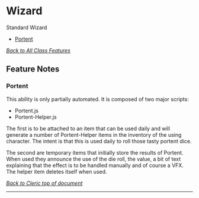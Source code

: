 # Wizard

Standard Wizard

* [Portent](#portent)

[*Back to All Class Features*](../README.md)

## Feature Notes

### Portent

This ability is only partially automated.  It is composed of two major scripts:

* Portent.js
* Portent-Helper.js

The first is to be attached to an item that can be used daily and will generate a number of Portent-Helper items in the inventory of the using character.  The intent is that this is used daily to roll those tasty portent dice.

The second are temporary items that initially store the results of Portent.  When used they announce the use of the die roll, the value, a bit of text explaining that the effect is to be handled manually and of course a VFX.  The helper item deletes itself when used. 

[*Back to Cleric top of document*](#cleric)

---


